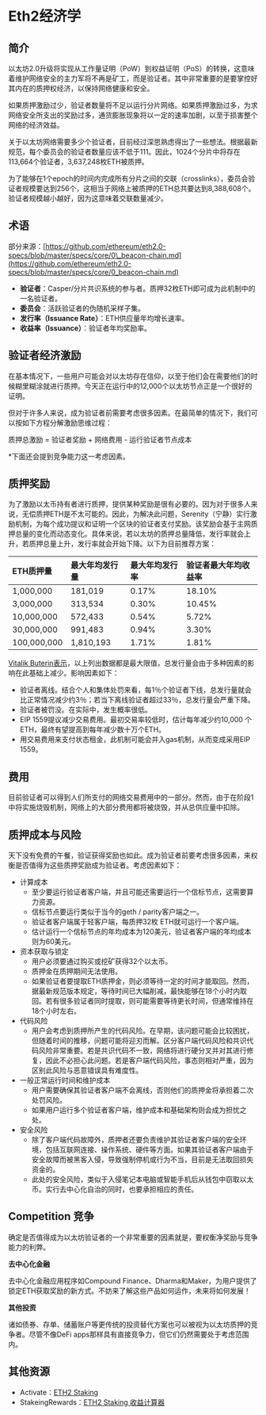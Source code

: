 # Eth2经济学

## 简介

以太坊2.0升级将实现从工作量证明（PoW）到权益证明（PoS）的转换，这意味着维护网络安全的主力军将不再是矿工，而是验证者。其中非常重要的是要掌控好其内在的质押权经济，以保持网络健康和安全。

如果质押激励过少，验证者数量将不足以运行分片网络。如果质押激励过多，为求网络安全所支出的奖励过多，通货膨胀现象将以一定的速率加剧，以至于损害整个网络的经济效益。

关于以太坊网络需要多少个验证者，目前经过深思熟虑得出了一些想法。根据最新规范，每个委员会的验证者数量应该不低于111。因此，1024个分片中将存在113,664个验证者，3,637,248枚ETH被质押。

为了能够在1个epoch的时间内完成所有分片之间的交联（crosslinks），委员会验证者规模要达到256个，这相当于网络上被质押的ETH总共要达到8,388,608个。验证者规模越小越好，因为这意味着交联数量减少。

## 术语

部分来源：[https://github.com/ethereum/eth2.0-specs/blob/master/specs/core/0\_beacon-chain.md](https://github.com/ethereum/eth2.0-specs/blob/master/specs/core/0_beacon-chain.md)

* **验证者**：Casper/分片共识系统的参与者。质押32枚ETH即可成为此机制中的一名验证者。
* **委员会**：活跃验证者的伪随机采样子集。
* **发行率（Issuance Rate）**：ETH供应量年均增长速率。
* **收益率（Issuance）**：验证者年均奖励率。

## 验证者经济激励

在基本情况下，一些用户可能会对以太坊存在信仰，以至于他们会在需要他们的时候糊里糊涂就进行质押。今天正在运行中的12,000个以太坊节点正是一个很好的证明。

但对于许多人来说，成为验证者前需要考虑很多因素。在最简单的情况下，我们可以按如下方程分解激励思维过程：

质押总激励 = 验证者奖励 + 网络费用 - 运行验证者节点成本

\*下面还会提到竞争能力这一考虑因素。

## 质押奖励

为了激励以太币持有者进行质押，提供某种奖励是很有必要的。因为对于很多人来说，无偿质押ETH是不太可能的。因此，为解决此问题，Serenity（宁静）实行激励机制，为每个成功提议和证明一个区块的验证者支付奖励。该奖励会基于主网质押总量的变化而动态变化。具体来说，若以太坊的质押总量降低，发行率就会上升，若质押总量上升，发行率就会开始下降。以下为目前推荐方案：

| ETH质押量 | 最大年均发行量 | 最大年均发行率 | 验证者最大年均收益率 |
| :--- | :--- | :--- | :--- |
| 1,000,000 | 181,019 | 0.17% | 18.10% |
| 3,000,000 | 313,534 | 0.30% | 10.45% |
| 10,000,000 | 572,433 | 0.54% | 5.72% |
| 30,000,000 | 991,483 | 0.94% | 3.30% |
| 100,000,000 | 1,810,193 | 1.71% | 1.81% |

[Vitalik Buterin表示](https://www.reddit.com/r/ethtrader/comments/bffp0n/higher_pos_rewards_proposed/elen71t/?utm_source=share&utm_medium=web2x)，以上列出数据都是最大限值，总发行量会由于多种因素的影响在此基础上减少。影响因素如下：

* 验证者离线。结合个人和集体处罚来看，每1％个验证者下线，总发行量就会比正常情况减少约3％；若当下离线验证者超过33％，总发行量会严重下降。
* 验证者被罚没。在实际中，发生概率很低。
* EIP 1559提议减少交易费用。最初交易率较低时，估计每年减少约10,000 个ETH，最终有望提高到每年减少数十万个ETH。
* 用交易费用来支付状态租金，此机制可能会并入gas机制，从而变成采用EIP 1559。

## 费用

目前验证者可以得到人们所支付的网络交易费用中的一部分。然而，由于在阶段1中将实施烧毁机制，网络上的大部分费用都将被烧毁，并从总供应量中扣除。

## 质押成本与风险

天下没有免费的午餐，验证获得奖励也如此。成为验证者前要考虑很多因素，来权衡是否值得为这些质押奖励成为验证者。考虑因素如下：

* 计算成本
  * 至少要运行验证者客户端，并且可能还需要运行一个信标节点，这需要算力资源。
  * 信标节点要运行类似于当今的geth / parity客户端之一。
  * 验证者客户端属于轻客户端，每质押32枚 ETH就可运行一个客户端。
  * 估计运行一个信标节点的年均成本为120美元，验证者客户端的年均成本则为60美元。
* 资本获取与锁定
  * 用户必须要通过购买或挖矿获得32个以太币。
  * 质押金在质押期间无法使用。
  * 如果验证者要提取ETH质押金，则必须等待一定的时间才能取回。然而，据最新规范版本规定，等待时间已大幅削减，最快能够在18个小时内取回。若有很多验证者同时提取，则可能需要等待更长时间，但通常维持在18个小时左右。
* 代码风险
  * 用户会考虑到质押所产生的代码风险。在早期，该问题可能会比较困扰，但随着时间的推移，问题可能将迎刃而解。区分客户端代码风险和共识代码风险非常重要。若是共识代码不一致，网络将进行硬分叉并对其进行修复，因此不必担心此问题。若是客户端代码风险，事态则相对严重，因为区别此风险与恶意错误具有难度性。
* 一般正常运行时间和维护成本
  * 用户需要确保其验证者客户端不会离线，否则他们的质押金将承担着二次处罚风险。
  * 如果用户运行多个验证者客户端，维护成本和基础架构则会成为担忧之处。
* 安全风险
  * 除了客户端代码故障外，质押者还要负责维护其验证者客户端的安全环境，包括互联网连接、操作系统、硬件等方面。如果其验证者客户端由于安全故障而被黑客入侵，导致强制停机或行为不当，目前是无法取回损失资金的。
  * 此处的安全风险，类似于入侵笔记本电脑或智能手机后从钱包中窃取以太币。实行去中心化自治的同时，也要承担相应的责任。

## Competition 竞争

确定是否值得成为以太坊验证者的一个非常重要的因素就是，要权衡净奖励与竞争能力的利弊。

**去中心化金融**

去中心化金融应用程序如Compound Finance、Dharma和Maker，为用户提供了锁定ETH获取奖励的新方式。不妨来了解这些产品如何运作，未来将如何发展！

**其他投资**

诸如债券、存单、储蓄账户等更传统的投资替代方案也可以被视为以太坊质押的竞争者。尽管不像DeFi apps那样具有直接竞争力，但它们仍然需要处于考虑范围内。

## 其他资源

* Activate：[ETH2 Staking ](https://docs.google.com/spreadsheets/d/15tmPOvOgi3wKxJw7KQJKoUe-uonbYR6HF7u83LR5Mj4/edit#gid=1446566120)
* StakeingRewards：[ETH2 Staking 收益计算器](https://www.stakingrewards.com/asset/ethereum-2-0)

